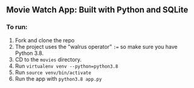 ## Movie Watch App: Built with Python and SQLite

### To run:
1. Fork and clone the repo
2. The project uses the "walrus operator” `:=` so make sure you have Python 3.8.
3. CD to the `movies` directory.
4. Run `virtualenv venv --python=python3.8`
5. Run `source venv/bin/activate`
6. Run the app with `python3.8 app.py`